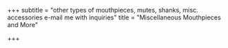 +++
subtitle = "other types of mouthpieces, mutes, shanks, misc. accessories e-mail me with inquiries"
title = "Miscellaneous Mouthpieces and More"

+++
